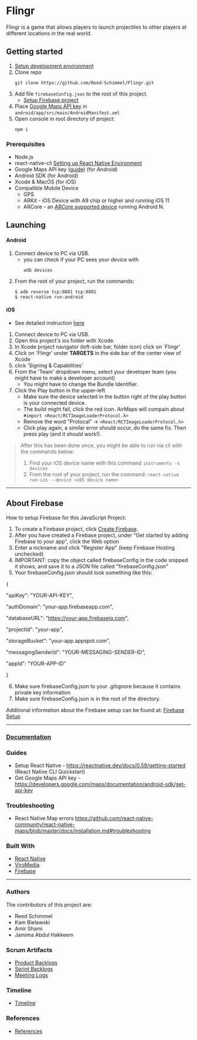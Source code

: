 # Flingr

Flingr is a game that allows players to launch projectiles to other players at different locations in the real world.

## Getting started

1. [Setup development environment](#Prerequisites)
2. Clone repo
    ```
    git clone https://github.com/Reed-Schimmel/Flingr.git
    ```
3. Add file `firebaseConfig.json` to the root of this project.
    - [Setup Firebase project](#About-Firebase)
4. Place [Google Maps API key](https://developers.google.com/maps/documentation/android-sdk/get-api-key) in `android/app/src/main/AndroidManifest.xml`
5. Open console in root directory of project:
    ```
    npm i
    ```

### Prerequisites
- Node.js
- react-native-cli [Setting up React Native Environment](https://reactnative.dev/docs/0.59/getting-started)
- Google Maps API key ([guide]()) (for Android)
- Android SDK (for Android)
- Xcode & MacOS (for iOS)
- Compatible Mobile Device
  - GPS
  - ARKit - iOS Device with A9 chip or higher and running iOS 11
  - ARCore - an [ARCore supported device](https://developers.google.com/ar/discover/#supported_devices) running Android N.

## Launching

#### Android
1. Connect device to PC via USB.
    - you can check if your PC sees your device with 
      ```
      adb devices
      ```
2. From the root of your project, run the commands:
    ```
    $ adb reverse tcp:8081 tcp:8081 
    $ react-native run-android
    ```

#### iOS
- See detailed instruction [here](https://reactnative.dev/docs/0.59/running-on-device#1-plug-in-your-device-via-usb)
1. Connect device to PC via USB.
2. Open this project's ios folder with Xcode.
3. In Xcode project navigator (left-side bar, folder icon) click on  `Flingr'
4. Click on 'Flingr' under **TARGETS** in the side bar of the center view of Xcode
5. click 'Signing & Capabilities'
6. From the 'Team' dropdown menu, select your developer team (you might have to make a developer account)
    - You might have to change the Bundle Identifier.
7. Click the Play button in the upper-left
    - Make sure the device selected in the button right of the play button is your connected device.
    - The build might fail, click the red icon. AirMaps will compain about `#import <React/RCTImageLoaderProtocol.h>`
    - Remove the word "Protocal" -> `<React/RCTImageLoaderProtocol.h>`
    - Click play again, a similar error should occur, do the same fix. Then press play (and it should work!).

>After this has been done once, you might be able to run via cli with the commands below:
>1. Find your iOS device name with this command `instruments -s devices`
>2. From the root of your project, run the command:
    ```
    react-native run-ios --device <iOS device name>
    ``` 
---

## About Firebase

How to setup Firebase for this JavaScript Project:
1. To create a Firebase project, click [Create Firebase](https://console.firebase.google.com/?pli=1).
2. After you have created a Firebase project, under "Get started by adding Firebase to your app", click the Web option
3. Enter a nickname and click "Register App" (keep Firebase Hosting unchecked)
4. IMPORTANT: copy the object called firebaseConfig in the code snipped it shows, and save it to a JSON file called "firebaseConfig.json"
5. Your firebaseConfig.json should look something like this:

{

  "apiKey": "YOUR-API-KEY",

  "authDomain": "your-app.firebaseapp.com",

  "databaseURL": "https://your-app.firebaseio.com",

  "projectId": "your-app",

  "storageBucket": "your-app.appspot.com",

  "messagingSenderId": "YOUR-MESSAGING-SENDER-ID",
  
  "appId": "YOUR-APP-ID"

}

6. Make sure firebaseConfig.json to your .gitignore because it contains private key information
7. Make sure firebaseConfig.json is in the root of the directory. 

Additional information about the Firebase setup can be found at: [Firebase Setup](https://firebase.google.com/docs/web/setup)

---

### [Documentation](https://github.com/Reed-Schimmel/Flingr/tree/master/documentation)

### Guides
- Setup React Native - https://reactnative.dev/docs/0.59/getting-started (React Native CLI Quickstart)
- Get Google Maps API key - https://developers.google.com/maps/documentation/android-sdk/get-api-key

### Troubleshooting
- React Native Map errors https://github.com/react-native-community/react-native-maps/blob/master/docs/installation.md#troubleshooting

### Built With
* [React Native](http://reactnative.dev)
* [ViroMedia](https://viromedia.com)
* [Firebase](https://firebase.google.com/?gclid=CjwKCAiAhc7yBRAdEiwAplGxXw6TOo7dJe7mFlcYa1WkfYSbXVgUXSHxNDO5I0A71d8rHa9ZK5sMdBoCRHMQAvD_BwE)

---
### Authors
The contributors of this project are:
* Reed Schimmel
* Kam Bielawski
* Amir Shami
* Jamima Abdul Hakkeem

### Scrum Artifacts
* [Product Backlogs](https://github.com/Reed-Schimmel/Flingr/blob/master/documentation/ProductBacklog.md)
* [Sprint Backlogs](https://github.com/Reed-Schimmel/Flingr/blob/master/documentation/SprintBacklog.md)
* [Meeting Logs](https://github.com/Reed-Schimmel/Flingr/blob/master/documentation/MeetingLog.md)

### Timeline
* [Timeline](https://github.com/Reed-Schimmel/Flingr/blob/master/documentation/Timeline.md)

### References
* [References](https://github.com/Reed-Schimmel/Flingr/blob/master/documentation/Reference.md)
